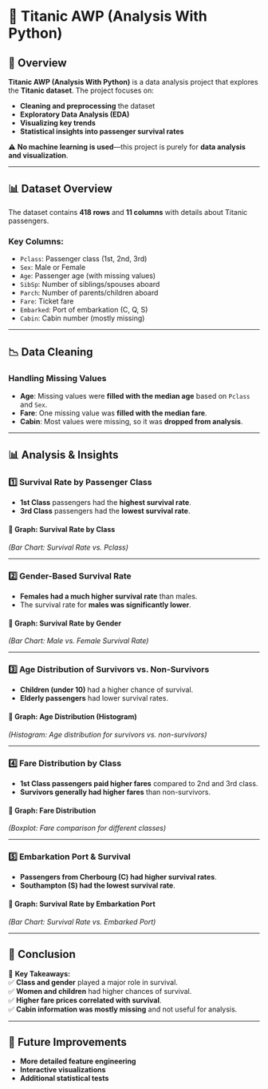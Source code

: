 # 🚢 Titanic AWP (Analysis With Python)  

## 📌 Overview  
**Titanic AWP (Analysis With Python)** is a data analysis project that explores the **Titanic dataset**. The project focuses on:  
- **Cleaning and preprocessing** the dataset  
- **Exploratory Data Analysis (EDA)**  
- **Visualizing key trends**  
- **Statistical insights into passenger survival rates**  

⚠️ **No machine learning is used**—this project is purely for **data analysis and visualization**.  

---

## 📊 Dataset Overview  
The dataset contains **418 rows** and **11 columns** with details about Titanic passengers.  

### **Key Columns:**
- `Pclass`: Passenger class (1st, 2nd, 3rd)  
- `Sex`: Male or Female  
- `Age`: Passenger age (with missing values)  
- `SibSp`: Number of siblings/spouses aboard  
- `Parch`: Number of parents/children aboard  
- `Fare`: Ticket fare  
- `Embarked`: Port of embarkation (C, Q, S)  
- `Cabin`: Cabin number (mostly missing)  

---

## 📉 Data Cleaning  
### **Handling Missing Values**  
- **Age**: Missing values were **filled with the median age** based on `Pclass` and `Sex`.  
- **Fare**: One missing value was **filled with the median fare**.  
- **Cabin**: Most values were missing, so it was **dropped from analysis**.  

---

## 📊 Analysis & Insights  

### **1️⃣ Survival Rate by Passenger Class**  
- **1st Class** passengers had the **highest survival rate**.  
- **3rd Class** passengers had the **lowest survival rate**.  

#### 📌 Graph: Survival Rate by Class  
*(Bar Chart: Survival Rate vs. Pclass)*  

---

### **2️⃣ Gender-Based Survival Rate**  
- **Females had a much higher survival rate** than males.  
- The survival rate for **males was significantly lower**.  

#### 📌 Graph: Survival Rate by Gender  
*(Bar Chart: Male vs. Female Survival Rate)*  

---

### **3️⃣ Age Distribution of Survivors vs. Non-Survivors**  
- **Children (under 10)** had a higher chance of survival.  
- **Elderly passengers** had lower survival rates.  

#### 📌 Graph: Age Distribution (Histogram)  
*(Histogram: Age distribution for survivors vs. non-survivors)*  

---

### **4️⃣ Fare Distribution by Class**  
- **1st Class passengers paid higher fares** compared to 2nd and 3rd class.  
- **Survivors generally had higher fares** than non-survivors.  

#### 📌 Graph: Fare Distribution  
*(Boxplot: Fare comparison for different classes)*  

---

### **5️⃣ Embarkation Port & Survival**  
- **Passengers from Cherbourg (C) had higher survival rates**.  
- **Southampton (S) had the lowest survival rate**.  

#### 📌 Graph: Survival Rate by Embarkation Port  
*(Bar Chart: Survival Rate vs. Embarked Port)*  

---

## 📝 Conclusion  
📌 **Key Takeaways:**  
✅ **Class and gender** played a major role in survival.  
✅ **Women and children** had higher chances of survival.  
✅ **Higher fare prices correlated with survival**.  
✅ **Cabin information was mostly missing** and not useful for analysis.  


---

## 🎯 Future Improvements  
- **More detailed feature engineering**  
- **Interactive visualizations**  
- **Additional statistical tests**  

